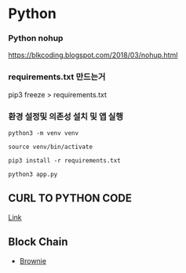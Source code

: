 # Python

### Python nohup

https://blkcoding.blogspot.com/2018/03/nohup.html

### requirements.txt 만드는거

pip3 freeze > requirements.txt

### 환경 설정및 의존성 설치 및 앱 실행

```shell
python3 -m venv venv

source venv/bin/activate

pip3 install -r requirements.txt

python3 app.py

```



## CURL TO PYTHON CODE
[Link](https://curlconverter.com/)


## Block Chain
- [Brownie](https://ichi.pro/ko/python-eul-sayonghayeo-seumateu-gyeyag-baepo-bangbeob-782453707339)
